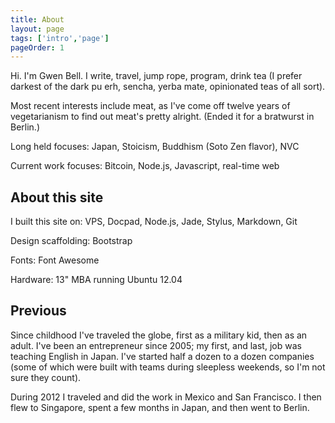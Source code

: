 ```yaml
---
title: About
layout: page
tags: ['intro','page']
pageOrder: 1
---
```


Hi. I'm Gwen Bell. I write, travel, jump rope, program, drink tea (I prefer darkest of the dark pu erh, sencha, yerba mate, opinionated teas of all sort). 

Most recent interests include meat, as I've come off twelve years of vegetarianism to find out meat's pretty alright. (Ended it for a bratwurst in Berlin.)

Long held focuses: Japan, Stoicism, Buddhism (Soto Zen flavor), NVC

Current work focuses: Bitcoin, Node.js, Javascript, real-time web 

About this site
---

I built this site on: VPS, Docpad, Node.js, Jade, Stylus, Markdown, Git 

Design scaffolding: Bootstrap

Fonts: Font Awesome

Hardware: 13" MBA running Ubuntu 12.04

Previous
---

Since childhood I've traveled the globe, first as a military kid, then as an adult. I've been an entrepreneur since 2005; my first, and last, job was teaching English in Japan. I've started half a dozen to a dozen companies (some of which were built with teams during sleepless weekends, so I'm not sure they count).

During 2012 I traveled and did the work in Mexico and San Francisco. I then flew to Singapore, spent a few months in Japan, and then went to Berlin.